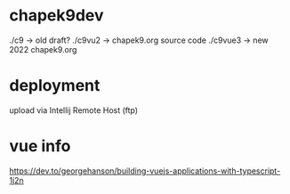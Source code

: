 # chapek9dev
./c9    -> old draft?
./c9vu2  -> chapek9.org source code
./c9vue3 -> new 2022 chapek9.org

# deployment
upload via Intellij Remote Host (ftp)

# vue info
https://dev.to/georgehanson/building-vuejs-applications-with-typescript-1j2n
